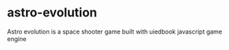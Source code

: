 # astro-evolution
Astro evolution is a space shooter game built with uiedbook javascript game engine
